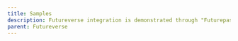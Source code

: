 ```yaml
---
title: Samples
description: Futureverse integration is demonstrated through "Futurepass Emergence Demo Scene" a scene found within the FutreverseSamples.
parent: Futureverse
---
```

